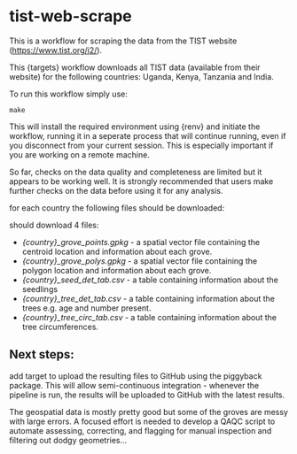 
# tist-web-scrape

This is a workflow for scraping the data from the TIST website 
(https://www.tist.org/i2/). 


This {targets} workflow downloads all TIST data (available from their website) for the following countries: 
Uganda, Kenya, Tanzania and India.

To run this workflow simply use:

```
make
```
This will install the required environment using {renv} and initiate the workflow, running it in a seperate process that will continue running, even if you disconnect from your current session. This is especially important if you are working on a remote machine.

So far, checks on the data quality and completeness are limited but it appears
to be working well. It is strongly recommended that users make further checks on
the data before using it for any analysis.

for each country the following files should be downloaded:

should download 4 files: 
- *{country}_grove_points.gpkg* - a spatial vector file containing the centroid 
location and information about each grove.
- *{country}_grove_polys.gpkg* - a spatial vector file containing the polygon
location and information about each grove.
- *{country}_seed_det_tab.csv* - a table containing information about the seedlings
- *{country}_tree_det_tab.csv* - a table containing information about the trees e.g. age and number present.
- *{country}_tree_circ_tab.csv* - a table containing information about the tree circumferences.

## Next steps:
add target to upload the resulting files to GitHub using the piggyback package. 
This will allow semi-continuous integration - whenever the pipeline is run, 
the results will be uploaded to GitHub with the latest results.

The geospatial data is mostly pretty good but some of the groves are messy with large errors. A focused effort is needed to develop a QAQC script to automate assessing, correcting, and flagging for manual inspection and filtering out dodgy geometries...
